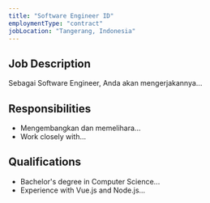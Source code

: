 ```yaml
---
title: "Software Engineer ID"
employmentType: "contract"
jobLocation: "Tangerang, Indonesia"
---
```


## Job Description

Sebagai Software Engineer, Anda akan mengerjakannya...

## Responsibilities

- Mengembangkan dan memelihara...
- Work closely with...

## Qualifications

- Bachelor's degree in Computer Science...
- Experience with Vue.js and Node.js...
